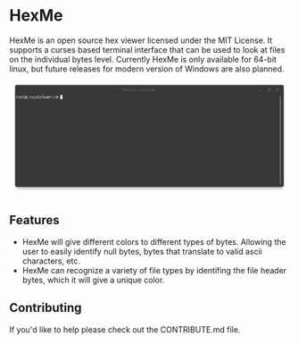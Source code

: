 # HexMe
HexMe is an open source hex viewer licensed under the MIT License. It supports a curses based terminal interface that can be used to look at files on the individual bytes level. Currently HexMe is only available for 64-bit linux, but future releases for modern version of Windows are also planned.

![Animated gif preview of HexMe running in terminal.](https://raw.githubusercontent.com/MatthijsReyers/HexMe/master/animation.gif)

## Features
- HexMe will give different colors to different types of bytes. Allowing the user to easily identify null bytes, bytes that translate to valid ascii characters, etc.
- HexMe can recognize a variety of file types by identifing the file header bytes, which it will give a unique color.

## Contributing
If you'd like to help please check out the CONTRIBUTE.md file.
